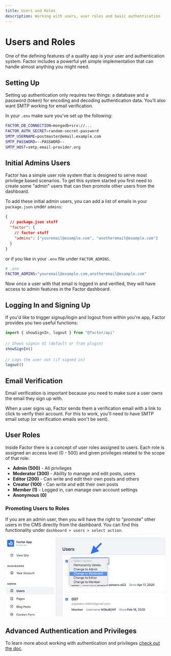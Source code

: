 ```yaml
---
title: Users and Roles
description: Working with users, user roles and basic authentication
---
```


# Users and Roles

One of the defining features of a quality app is your user and authentication system. Factor includes a powerful yet simple implementation that can handle almost anything you might need.

## Setting Up

Setting up authentication only requires two things: a database and a password (token) for encoding and decoding authentication data. You'll also want SMTP working for email verification.

In your `.env` make sure you've set up the following:

```bash
FACTOR_DB_CONNECTION=mongodb+srv://...
FACTOR_AUTH_SECRET=random-secret-password
SMTP_USERNAME=postmaster@email.example.com
SMTP_PASSWORD=--PASSWORD--
SMTP_HOST=smtp.email-provider.org
```

## Initial Admins Users

Factor has a simple user role system that is designed to serve most privilege based scenarios. To get this system started you first need to create some "admin" users that can then promote other users from the dashboard.

To add these initial admin users, you can add a list of emails in your `package.json` under `admins`:

```json
{
  // package.json stuff
  "factor": {
    // factor stuff
    "admins": ["youremail@example.com", "anotheremail@example.com"]
  }
}
```

or if you like in your `.env` file under `FACTOR_ADMINS`.

```bash
# .env
FACTOR_ADMINS="youremail@example.com,anotheremail@example.com"
```

Now once a user with that email is logged in and verified, they will have access to admin features in the Factor dashboard.

## Logging In and Signing Up

If you'd like to trigger signup/login and logout from within you're app, Factor provides you two useful functions:

```js
import { showSignIn, logout } from "@factor/api"

// Shows signin UI (default or from plugin)
showSignIn()

// Logs the user out (if signed in)
logout()
```

## Email Verification

Email verification is important because you need to make sure a user owns the email they sign up with.

When a user signs up, Factor sends them a verification email with a link to click to verify their account. For this to work, you'll need to have SMTP email setup (or verification emails won't be sent).

## User Roles

Inside Factor there is a concept of user roles assigned to users. Each role is assigned an access level (0 - 500) and given privileges related to the scope of that role:

- **Admin (500)** - All privileges
- **Moderator (300)** - Ability to manage and edit posts, users
- **Editor (200)** - Can write and edit their own posts and others
- **Creator (100)** - Can write and edit their own posts
- **Member (1)** - Logged in, can manage own account settings
- **Anonymous (0)**

### Promoting Users to Roles

If you are an admin user, then you will have the right to "promote" other users in the CMS directly from the dashboard. You can find this functionality under `dashboard > users > select action`.

![Promoting Users](./promote-users.jpg)

## Advanced Authentication and Privileges

To learn more about working with authentication and privileges [check out the doc](./authentication).
